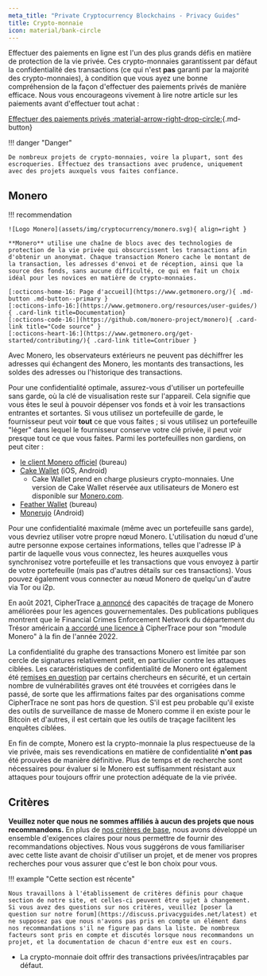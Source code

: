 ```yaml
---
meta_title: "Private Cryptocurrency Blockchains - Privacy Guides"
title: Crypto-monnaie
icon: material/bank-circle
---
```


Effectuer des paiements en ligne est l'un des plus grands défis en matière de protection de la vie privée. Ces crypto-monnaies garantissent par défaut la confidentialité des transactions (ce qui n'est **pas** garanti par la majorité des crypto-monnaies), à condition que vous ayez une bonne compréhension de la façon d'effectuer des paiements privés de manière efficace. Nous vous encourageons vivement à lire notre article sur les paiements avant d'effectuer tout achat :

[Effectuer des paiements privés :material-arrow-right-drop-circle:](advanced/payments.md ""){.md-button}

!!! danger "Danger"

    De nombreux projets de crypto-monnaies, voire la plupart, sont des escroqueries. Effectuez des transactions avec prudence, uniquement avec des projets auxquels vous faites confiance.

## Monero

!!! recommendation

    ![Logo Monero](assets/img/cryptocurrency/monero.svg){ align=right }
    
    **Monero** utilise une chaîne de blocs avec des technologies de protection de la vie privée qui obscurcissent les transactions afin d'obtenir un anonymat. Chaque transaction Monero cache le montant de la transaction, les adresses d'envoi et de réception, ainsi que la source des fonds, sans aucune difficulté, ce qui en fait un choix idéal pour les novices en matière de crypto-monnaies.
    
    [:octicons-home-16: Page d'accueil](https://www.getmonero.org/){ .md-button .md-button--primary }
    [:octicons-info-16:](https://www.getmonero.org/resources/user-guides/){ .card-link title=Documentation}
    [:octicons-code-16:](https://github.com/monero-project/monero){ .card-link title="Code source" }
    [:octicons-heart-16:](https://www.getmonero.org/get-started/contributing/){ .card-link title=Contribuer }

Avec Monero, les observateurs extérieurs ne peuvent pas déchiffrer les adresses qui échangent des Monero, les montants des transactions, les soldes des adresses ou l'historique des transactions.

Pour une confidentialité optimale, assurez-vous d'utiliser un portefeuille sans garde, où la clé de visualisation reste sur l'appareil. Cela signifie que vous êtes le seul à pouvoir dépenser vos fonds et à voir les transactions entrantes et sortantes. Si vous utilisez un portefeuille de garde, le fournisseur peut voir **tout** ce que vous faites ; si vous utilisez un portefeuille "léger" dans lequel le fournisseur conserve votre clé privée, il peut voir presque tout ce que vous faites. Parmi les portefeuilles non gardiens, on peut citer :

- [le client Monero officiel](https://getmonero.org/downloads) (bureau)
- [Cake Wallet](https://cakewallet.com/) (iOS, Android)
    - Cake Wallet prend en charge plusieurs crypto-monnaies. Une version de Cake Wallet réservée aux utilisateurs de Monero est disponible sur [Monero.com](https://monero.com/).
- [Feather Wallet](https://featherwallet.org/) (bureau)
- [Monerujo](https://www.monerujo.io/) (Android)

Pour une confidentialité maximale (même avec un portefeuille sans garde), vous devriez utiliser votre propre nœud Monero. L'utilisation du nœud d'une autre personne expose certaines informations, telles que l'adresse IP à partir de laquelle vous vous connectez, les heures auxquelles vous synchronisez votre portefeuille et les transactions que vous envoyez à partir de votre portefeuille (mais pas d'autres détails sur ces transactions). Vous pouvez également vous connecter au nœud Monero de quelqu'un d'autre via Tor ou i2p.

En août 2021, CipherTrace [a annoncé](https://finance.yahoo.com/news/ciphertrace-announces-enhanced-monero-tracing-160000275.html) des capacités de traçage de Monero améliorées pour les agences gouvernementales. Des publications publiques montrent que le Financial Crimes Enforcement Network du département du Trésor américain [a accordé une licence à](https://sam.gov/opp/d12cbe9afbb94ca68006d0f006d355ac/view) CipherTrace pour son "module Monero" à la fin de l'année 2022.

La confidentialité du graphe des transactions Monero est limitée par son cercle de signatures relativement petit, en particulier contre les attaques ciblées. Les caractéristiques de confidentialité de Monero ont également été [remises en question](https://web.archive.org/web/20180331203053/https://www.wired.com/story/monero-privacy/) par certains chercheurs en sécurité, et un certain nombre de vulnérabilités graves ont été trouvées et corrigées dans le passé, de sorte que les affirmations faites par des organisations comme CipherTrace ne sont pas hors de question. S'il est peu probable qu'il existe des outils de surveillance de masse de Monero comme il en existe pour le Bitcoin et d'autres, il est certain que les outils de traçage facilitent les enquêtes ciblées.

En fin de compte, Monero est la crypto-monnaie la plus respectueuse de la vie privée, mais ses revendications en matière de confidentialité **n'ont pas** été prouvées de manière définitive. Plus de temps et de recherche sont nécessaires pour évaluer si le Monero est suffisamment résistant aux attaques pour toujours offrir une protection adéquate de la vie privée.

## Critères

**Veuillez noter que nous ne sommes affiliés à aucun des projets que nous recommandons.** En plus de [nos critères de base](about/criteria.md), nous avons développé un ensemble d'exigences claires pour nous permettre de fournir des recommandations objectives. Nous vous suggérons de vous familiariser avec cette liste avant de choisir d'utiliser un projet, et de mener vos propres recherches pour vous assurer que c'est le bon choix pour vous.

!!! example "Cette section est récente"

    Nous travaillons à l'établissement de critères définis pour chaque section de notre site, et celles-ci peuvent être sujet à changement. Si vous avez des questions sur nos critères, veuillez [poser la question sur notre forum](https://discuss.privacyguides.net/latest) et ne supposez pas que nous n'avons pas pris en compte un élément dans nos recommandations s'il ne figure pas dans la liste. De nombreux facteurs sont pris en compte et discutés lorsque nous recommandons un projet, et la documentation de chacun d'entre eux est en cours.

- La crypto-monnaie doit offrir des transactions privées/intraçables par défaut.
